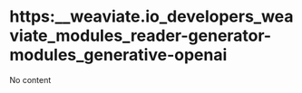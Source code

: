 # https:\_\_weaviate.io_developers_weaviate_modules_reader-generator-modules_generative-openai

No content

